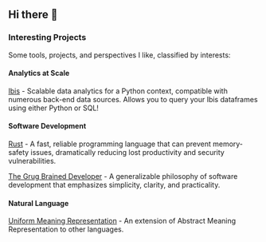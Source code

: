## Hi there 👋
<!--
**neal-logan/neal-logan** is a ✨ _special_ ✨ repository because its `README.md` (this file) appears on your GitHub profile.

Here are some ideas to get you started:

- 🔭 I’m currently working on ...
- 🌱 I’m currently learning ...
- 👯 I’m looking to collaborate on ...
- 🤔 I’m looking for help with ...
- 💬 Ask me about ...
- 📫 How to reach me: ...
- 😄 Pronouns: ...
- ⚡ Fun fact: ...
-->

### Interesting Projects 
Some tools, projects, and perspectives I like, classified by interests:

#### Analytics at Scale
[Ibis](https://github.com/ibis-project) - Scalable data analytics for a Python context, compatible with numerous back-end data sources. Allows you to query your Ibis dataframes using either Python or SQL!

#### Software Development
[Rust](https://www.rust-lang.org/) - A fast, reliable programming language that can prevent memory-safety issues, dramatically reducing lost productivity and security vulnerabilities.

[The Grug Brained Developer](https://grugbrain.dev/) - A generalizable philosophy of software development that emphasizes simplicity, clarity, and practicality.  

#### Natural Language
[Uniform Meaning Representation](https://umr4nlp.github.io/web/) - An extension of Abstract Meaning Representation to other languages.
